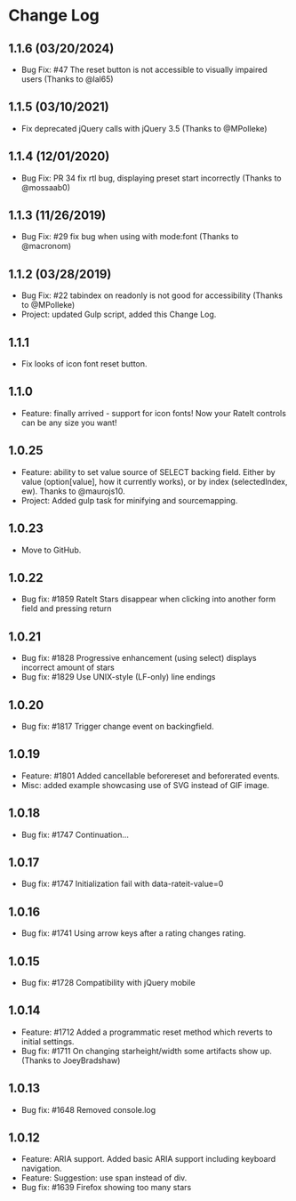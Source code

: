 # Change Log
## 1.1.6 (03/20/2024)
- Bug Fix: #47 The reset button is not accessible to visually impaired users  (Thanks to @lal65)

## 1.1.5 (03/10/2021)
- Fix deprecated jQuery calls with jQuery 3.5 (Thanks to  @MPolleke)
## 1.1.4 (12/01/2020)
- Bug Fix: PR 34 fix rtl bug, displaying preset start incorrectly  (Thanks to @mossaab0)

## 1.1.3 (11/26/2019)
- Bug Fix: #29 fix bug when using <span> with mode:font (Thanks to @macronom)

## 1.1.2 (03/28/2019)
- Bug Fix: #22 tabindex on readonly is not good for accessibility (Thanks to @MPolleke)
- Project: updated Gulp script, added this Change Log.

## 1.1.1
- Fix looks of icon font reset button.

## 1.1.0
- Feature: finally arrived - support for icon fonts! Now your RateIt controls can be any size you want!

## 1.0.25
- Feature: ability to set value source of SELECT backing field. Either by value (option[value], how it currently works), or by index (selectedIndex, ew). Thanks to @maurojs10.
- Project: Added gulp task for minifying and sourcemapping.

## 1.0.23
- Move to GitHub.

## 1.0.22
- Bug fix: #1859 RateIt Stars disappear when clicking into another form field and pressing return

## 1.0.21
- Bug fix: #1828 Progressive enhancement (using select) displays incorrect amount of stars
- Bug fix: #1829 Use UNIX-style (LF-only) line endings

## 1.0.20
- Bug fix: #1817 Trigger change event on backingfield.

## 1.0.19
- Feature: #1801 Added cancellable beforereset and beforerated events.
- Misc: added example showcasing use of SVG instead of GIF image.

## 1.0.18
- Bug fix: #1747 Continuation...

## 1.0.17
- Bug fix: #1747 Initialization fail with data-rateit-value=0

## 1.0.16
- Bug fix: #1741 Using arrow keys after a rating changes rating.

## 1.0.15
- Bug fix: #1728 Compatibility with jQuery mobile

## 1.0.14
- Feature: #1712 Added a programmatic reset method which reverts to initial settings.
- Bug fix: #1711 On changing starheight/width some artifacts show up. (Thanks to JoeyBradshaw)

## 1.0.13
- Bug fix: #1648 Removed console.log

## 1.0.12
- Feature: ARIA support. Added basic ARIA support including keyboard navigation.
- Feature: Suggestion: use span instead of div.
- Bug fix: #1639 Firefox showing too many stars
